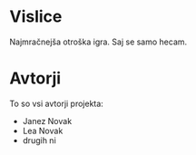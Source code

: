 # Vislice

Najmračnejša otroška igra. Saj se samo hecam.

# Avtorji

To so vsi avtorji projekta:
- Janez Novak
- Lea Novak
- drugih ni

